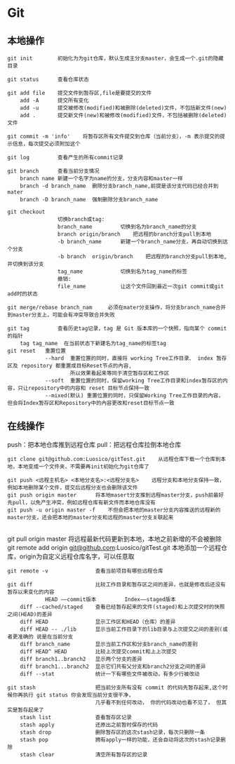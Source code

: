 # Git

## 本地操作
	git init  		初始化为为git仓库，默认生成主分支master，会生成一个.git的隐藏目录
	
	git status  	查看仓库状态
	
	git add file	提交文件到暂存区,file是要提交的文件
		add -A		提交所有变化
		add -u		提交被修改(modified)和被删除(deleted)文件，不包括新文件(new)
		add .		提交新文件(new)和被修改(modified)文件，不包括被删除(deleted)文件
	
	git commit -m 'info' 	将暂存区所有文件提交到仓库（当前分支），-m 表示提交的提示信息，每次提交必须附加这个
	
	git log			查看产生的所有commit记录
	
	git branch		查看当前分支情况
		branch name 新建一个名字为name的分支，分支内容和master一样
		branch -d branch_name  删除分支branch_name,前提是该分支代码已经合并到mater
		branch -D branch_name  强制删除分支branch_name
	
	git checkout  	
				 	切换branch或tag:
					branch_name  	  	切换到名为branch_name的分支
					branch origin/branch	把远程的branch分支pull到本地
					-b branch_name  	新建一个branch_name分支，再自动切换到这个分支
					-b branch  origin/branch	把远程的branch分支pull到本地,并切换到该分支
				 	tag_name		  	切换到名为tag_name的标签
					撤销:
					file_name			让这个文件回到最近一次git commit或git add时的状态
				 
	git merge/rebase branch_nam 	必须在mater分支操作，将分支branch_name合并到master分支上，可能会有冲突导致合并失败
	
	git tag 		查看历史tag记录，tag 是 Git 版本库的一个快照，指向某个 commit 的指针
		tag tag_name  在当前状态下新建名为tag_name的标签tag
	git reset	重置位置
				--hard	重置位置的同时，直接将 working Tree工作目录、 index 暂存区及 repository 都重置成目标Reset节点的內容,
						所以效果看起来等同于清空暂存区和工作区
				--soft	重置位置的同时，保留working Tree工作目录和index暂存区的内容，只让repository中的内容和 reset 目标节点保持一致
				--mixed(默认)	重置位置的同时，只保留Working Tree工作目录的內容，但会将Index暂存区和Repository中的內容更改和reset目标节点一致

## 在线操作
push：把本地仓库推到远程仓库
pull：把远程仓库拉倒本地仓库

	git clone git@github.com:Luosico/gitTest.git    从远程仓库下载一个仓库到本地，本地变成一个文件夹，不需要再init初始化为git仓库了
	
	git push <远程主机名> <本地分支名>:<远程分支名>	远程分支和本地分支保持一致，例如本地删除某个文件，提交后远程分支也会删除该文件
	git push origin master		将本地masert分支推到远程master分支，push前最好先pull，以免产生冲突，例如远程仓库有新文件而本地仓库没有
	git push -u origin master -f 	不但会把本地的master分支内容推送的远程新的master分支，还会把本地的master分支和远程的master分支关联起来


​	
​	git pull origin master 		将远程最新代码更新到本地，本地之前新增的不会被删除
​	
	git remote add origin git@github.com:Luosico/gitTest.git	本地添加一个远程仓库，origin为自定义远程仓库名字，可以任意取
	
	git remote -v				查看当前项目有哪些远程仓库
	
	git diff					比较工作目录和暂存区之间的差异，也就是修改后还没有暂存以来变化的内容
				HEAD ——commit版本         Index——staged版本
		diff --cached/staged	查看已经暂存起来的文件(staged)和上次提交时的快照之间(HEAD)的差异
		diff HEAD				显示工作区和HEAD（仓库）的差异
		diff HEAD -- ./lib 		显示当前工作目录下的lib目录与上次提交之间的差别(或者更准确的 说是在当前分支
		diff branch_name		显示当前工作区和分支branch_name的差别
		diff HEAD^ HEAD 		比较上次提交commit和上上次提交
		diff branch1..branch2	显示两个分支的差异
		diff branch1...branch2	显示它们共有父分支和branch2分支之间的差异
		diff --stat				统计一下有哪些文件被改动，有多少行被改动
	
	git stash					把当前分支所有没有 commit 的代码先暂存起来,这个时候你再执行 git status 你会发现当前分支很干净，
								几乎看不到任何改动， 你的代码改动也看不见了， 但其实是暂存起来了
		stash list				查看暂存区记录
		stash apply				还原出之前暂时保存的代码
		stash drop				删除暂存区的这次stash记录，每次只删除一条
		stash pop				拥有apply一样的功能，还会自动将这次的stash记录删除
		stash clear				清空所有暂存区的记录